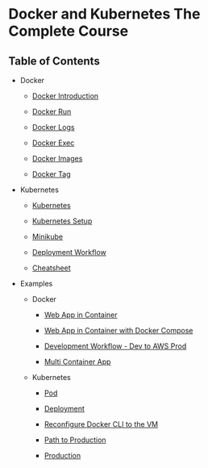 # Docker and Kubernetes The Complete Course

## Table of Contents

- Docker

  - [Docker Introduction](docs/docker-introduction.md)

  - [Docker Run](docs/docker-run.md)

  - [Docker Logs](docs/docker-logs.md)

  - [Docker Exec](docs/docker-exec.md)

  - [Docker Images](docs/docker-images.md)

  - [Docker Tag](docs/docker-tag.md)

- Kubernetes
  
  - [Kubernetes](docs/kubernetes.md)

  - [Kubernetes Setup](docs/kubernetes-setup.md)

  - [Minikube](docs/minikube.md)

  - [Deployment Workflow](docs/workflow.md)

  - [Cheatsheet](docs/kubernetes-cheatsheet.md)

- Examples

  - Docker

    - [Web App in Container](examples/nodejs/README.md)

    - [Web App in Container with Docker Compose](examples/nodejs-hits-count/README.md)

    - [Development Workflow - Dev to AWS Prod](examples/workflow/README.md)

    - [Multi Container App](examples/multi/README.md)

  - Kubernetes

    - [Pod](examples/pod/README.md)

    - [Deployment](examples/deployment/README.md)

    - [Reconfigure Docker CLI to the VM](examples/reconfigure-docker-cli/README.md)

    - [Path to Production](examples/path-to-production-k8s/README.md)

    - [Production](https://github.com/davidainslie/multi-k8s)